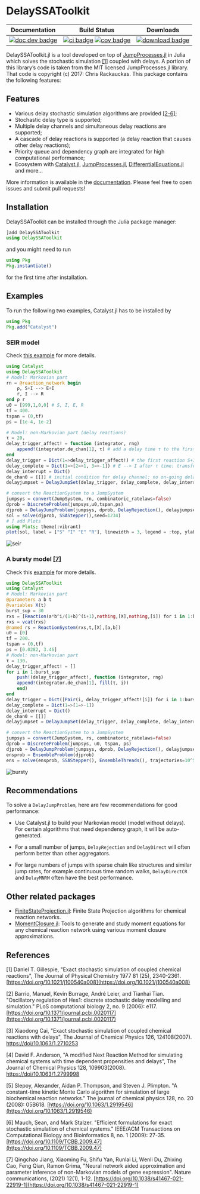 # DelaySSAToolkit

| **Documentation** | **Build Status** | **Downloads** |
|:-----------------:|:----------------:|:----------------:|
| [![doc dev badge]][doc dev link] | [![ci badge]][ci link] [![cov badge]][cov link] | [![download badge]][download link]|

[doc dev badge]: https://img.shields.io/badge/docs-dev-blue.svg
[doc dev link]: https://palmtree2013.github.io/DelaySSAToolkit.jl/dev/

[ci badge]: https://github.com/palmtree2013/DelaySSAToolkit.jl/actions/workflows/CI.yml/badge.svg?branch=main
[ci link]: https://github.com/palmtree2013/DelaySSAToolkit.jl/actions/workflows/CI.yml?query=branch%3Amain

[cov badge]: https://codecov.io/gh/palmtree2013/DelaySSAToolkit.jl/branch/main/graph/badge.svg
[cov link]: https://codecov.io/gh/palmtree2013/DelaySSAToolkit.jl


[download badge]: https://shields.io/endpoint?url=https://pkgs.genieframework.com/api/v1/badge/DelaySSAToolkit
[download link]: https://pkgs.genieframework.com?packages=DelaySSAToolkit

<!-- [![Coverage](https://codecov.io/gh/palmtree2013/DelaySSAToolkit.jl/branch/main/graph/badge.svg)](https://codecov.io/gh/palmtree2013/DelaySSAToolkit.jl) -->

DelaySSAToolkit.jl is a tool developed on top of [JumpProcesses.jl](https://github.com/SciML/JumpProcesses.jl) in Julia which solves the stochastic simulation [[1]](#1) coupled with delays. A portion of this library’s code is taken from the MIT licensed JumpProcesses.jl library. 
That code is copyright (c) 2017: Chris Rackauckas. This package contains the following features:

## Features
- Various delay stochastic simulation algorithms are provided [[2-6]](#2);
- Stochastic delay type is supported;
- Multiple delay channels and simultaneous delay reactions are supported;
- A cascade of delay reactions is supported (a delay reaction that causes other delay reactions);
- Priority queue and dependency graph are integrated for high computational performance;
- Ecosystem with [Catalyst.jl](https://github.com/SciML/Catalyst.jl), [JumpProcesses.jl](https://github.com/SciML/JumpProcesses.jl), [DifferentialEquations.jl](https://github.com/JuliaDiffEq/DifferentialEquations.jl) and more...

More information is available in the [documentation](https://palmtree2013.github.io/DelaySSAToolkit.jl/dev/). Please feel free to open issues and submit pull requests!

## Installation
DelaySSAToolkit can be installed through the Julia package manager:
```julia 
]add DelaySSAToolkit
using DelaySSAToolkit
```
and you might need to run
```julia
using Pkg
Pkg.instantiate()
```
for the first time after installation.


## Examples
To run the following two examples, Catalyst.jl has to be installed by 
```julia
using Pkg
Pkg.add("Catalyst")
```
### SEIR model
Check [this example](https://palmtree2013.github.io/DelaySSAToolkit.jl/dev/tutorials/tutorials/) for more details.
```julia
using Catalyst
using DelaySSAToolkit
# Model: Markovian part
rn = @reaction_network begin
    ρ, S+I --> E+I
    r, I --> R
end ρ r
u0 = [999,1,0,0] # S, I, E, R
tf = 400.
tspan = (0,tf)
ps = [1e-4, 1e-2]

# Model: non-Markovian part (delay reactions)
τ = 20.
delay_trigger_affect! = function (integrator, rng)
    append!(integrator.de_chan[1], τ) # add a delay time τ to the first delay channel
end
delay_trigger = Dict(1=>delay_trigger_affect!) # the first reaction S+I -> E+I will trigger a delay reaction: E --> I after τ time.  
delay_complete = Dict(1=>[2=>1, 3=>-1]) # E --> I after τ time: transfer from E (minus 1) to I (plus 1) after the completed delay reaction
delay_interrupt = Dict() 
de_chan0 = [[]] # initial condition for delay channel: no on-going delay reactions
delayjumpset = DelayJumpSet(delay_trigger, delay_complete, delay_interrupt)

# convert the ReactionSystem to a JumpSystem
jumpsys = convert(JumpSystem, rn, combinatoric_ratelaws=false)
dprob = DiscreteProblem(jumpsys,u0,tspan,ps)
djprob = DelayJumpProblem(jumpsys, dprob, DelayRejection(), delayjumpset, de_chan0, save_positions=(true,true))
sol = solve(djprob, SSAStepper(),seed=1234)
# ] add Plots
using Plots; theme(:vibrant)
plot(sol, label = ["S" "I" "E" "R"], linewidth = 3, legend = :top, ylabel = "# of individuals", xlabel = "Time", fmt=:png)
```
![seir](docs/src/assets/seir.png)

### A bursty model [[7]](#7)
Check this [example](https://palmtree2013.github.io/DelaySSAToolkit.jl/dev/tutorials/bursty/) for more details.
```julia
using DelaySSAToolkit
using Catalyst
# Model: Markovian part
@parameters a b t
@variables X(t)
burst_sup = 30
rxs = [Reaction(a*b^i/(1+b)^(i+1),nothing,[X],nothing,[i]) for i in 1:burst_sup]
rxs = vcat(rxs)
@named rs = ReactionSystem(rxs,t,[X],[a,b])
u0 = [0]
tf = 200.
tspan = (0,tf)
ps = [0.0282, 3.46]
# Model: non-Markovian part
τ = 130.
delay_trigger_affect! = []
for i in 1:burst_sup
    push!(delay_trigger_affect!, function (integrator, rng)
    append!(integrator.de_chan[1], fill(τ, i))
    end)
end
delay_trigger = Dict([Pair(i, delay_trigger_affect![i]) for i in 1:burst_sup])
delay_complete = Dict(1=>[1=>-1])
delay_interrupt = Dict()
de_chan0 = [[]]
delayjumpset = DelayJumpSet(delay_trigger, delay_complete, delay_interrupt)

# convert the ReactionSystem to a JumpSystem
jumpsys = convert(JumpSystem, rs, combinatoric_ratelaws=false)
dprob = DiscreteProblem(jumpsys, u0, tspan, ps)
djprob = DelayJumpProblem(jumpsys, dprob, DelayRejection(), delayjumpset, de_chan0, save_positions=(false,false))
ensprob = EnsembleProblem(djprob)
ens = solve(ensprob, SSAStepper(), EnsembleThreads(), trajectories=10^5)
```
![bursty](docs/src/assets/bursty.svg)


## Recommendations
To solve a `DelayJumpProblem`, here are few recommendations for good performance:

- Use Catalyst.jl to build your Markovian model (model without delays). For certain algorithms that need dependency graph, it will be auto-generated. 

- For a small number of jumps, `DelayRejection` and `DelayDirect` will often perform better than other aggregators.

- For large numbers of jumps with sparse chain like structures and similar jump rates, for example continuous time random walks, `DelayDirectCR` and `DelayMNRM` often have the best performance.

## Other related packages
- [FiniteStateProjection.jl](https://github.com/kaandocal/FiniteStateProjection.jl): Finite State Projection algorithms for chemical reaction networks.
- [MomentClosure.jl](https://github.com/augustinas1/MomentClosure.jl): Tools to generate and study moment equations for any chemical reaction network using various moment closure approximations.

## References
<a id="1">[1]</a> Daniel T. Gillespie, "Exact stochastic simulation of coupled chemical reactions", The Journal of Physical Chemistry 1977 81 (25), 2340-2361.
[https://doi.org/10.1021/j100540a008](https://doi.org/10.1021/j100540a008)

<a id="2">[2]</a> Barrio, Manuel, Kevin Burrage, André Leier, and Tianhai Tian. "Oscillatory regulation of Hes1: discrete stochastic delay modelling and simulation." PLoS computational biology 2, no. 9 (2006): e117. [https://doi.org/10.1371/journal.pcbi.0020117](https://doi.org/10.1371/journal.pcbi.0020117)

<a id="3">[3]</a> Xiaodong Cai, "Exact stochastic simulation of coupled chemical reactions with delays", The Journal of Chemical Physics 126, 124108(2007).
[https://doi/10.1063/1.2710253](https://aip.scitation.org/doi/10.1063/1.2710253)

<a id="4">[4]</a> David F. Anderson, "A modified Next Reaction Method for simulating chemical systems with time dependent propensities and delays", The Journal of Chemical Physics 128, 109903(2008).
[https://doi/10.1063/1.2799998](https://aip.scitation.org/doi/10.1063/1.2799998)

<a id="5">[5]</a> Slepoy, Alexander, Aidan P. Thompson, and Steven J. Plimpton. "A constant-time kinetic Monte Carlo algorithm for simulation of large biochemical reaction networks." The journal of chemical physics 128, no. 20 (2008): 05B618. [https://doi.org/10.1063/1.2919546](https://doi.org/10.1063/1.2919546)

<a id="6">[6]</a> Mauch, Sean, and Mark Stalzer. "Efficient formulations for exact stochastic simulation of chemical systems." IEEE/ACM Transactions on Computational Biology and Bioinformatics 8, no. 1 (2009): 27-35. [https://doi.org/10.1109/TCBB.2009.47](https://doi.org/10.1109/TCBB.2009.47)

<a id="7">[7]</a> Qingchao Jiang, Xiaoming Fu, Shifu Yan, Runlai Li, Wenli Du, Zhixing Cao, Feng Qian, Ramon Grima, "Neural network aided approximation and parameter inference of non-Markovian models of gene expression". Nature communications, (2021) 12(1), 1-12. [https://doi.org/10.1038/s41467-021-22919-1](https://doi.org/10.1038/s41467-021-22919-1)
